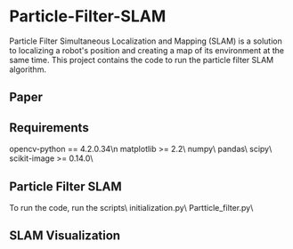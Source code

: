 # Particle-Filter-SLAM
Particle Filter Simultaneous Localization and Mapping (SLAM) is a solution to localizing a robot's position and creating a map of its environment at the same time. This project contains the code to run the particle filter SLAM algorithm.

## Paper

## Requirements
opencv-python == 4.2.0.34\n
matplotlib >= 2.2\\
numpy\\
pandas\\
scipy\\
scikit-image >= 0.14.0\\

## Particle Filter SLAM
To run the code, run the scripts\\
initialization.py\\
Partticle_filter.py\\

## SLAM Visualization

